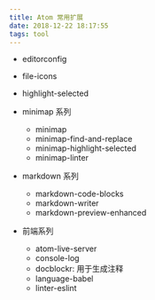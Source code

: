 ```yaml
---
title: Atom 常用扩展
date: 2018-12-22 18:17:55
tags: tool
---
```


- editorconfig

- file-icons

- highlight-selected

- minimap 系列
    - minimap
    - minimap-find-and-replace
    - minimap-highlight-selected
    - minimap-linter

- markdown 系列
    - markdown-code-blocks
    - markdown-writer
    - markdown-preview-enhanced

- 前端系列
    - atom-live-server
    - console-log
    - docblockr: 用于生成注释
    - language-babel
    - linter-eslint

